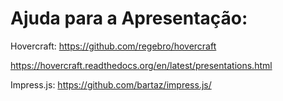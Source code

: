Ajuda para a Apresentação:
==========================


Hovercraft: https://github.com/regebro/hovercraft

https://hovercraft.readthedocs.org/en/latest/presentations.html

Impress.js: https://github.com/bartaz/impress.js/


